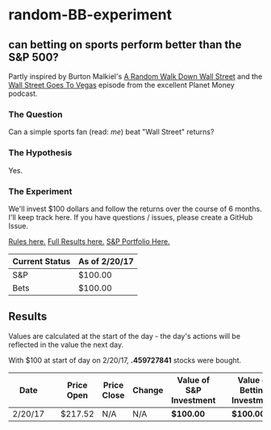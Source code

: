 # random-BB-experiment
## can betting on sports perform better than the S&P 500?

Partly inspired by Burton Malkiel's [A Random Walk Down Wall Street](https://www.amazon.com/Random-Walk-Down-Wall-Street/dp/0393330338) and the [Wall Street Goes To Vegas](http://www.npr.org/sections/money/2017/01/06/508588660/episode-746-wall-street-goes-to-vegas) episode from the excellent Planet Money podcast.

### The Question
Can a simple sports fan (read: _me_) beat "Wall Street" returns?

### The Hypothesis
Yes.

### The Experiment
We'll invest $100 dollars and follow the returns over the course of 6 months. I'll keep track here. If you have questions / issues, please create a GitHub Issue.

[Rules here.](rules.md) [Full Results here.](results.md) [S&P Portfolio Here.](https://hellomoney.co/portfolio/6c642a)

| Current Status | As of 2/20/17 |
| --- | --- |
| S&P  | $100.00 |
| Bets | $100.00 |

## Results
Values are calculated at the start of the day - the day's actions will be reflected in the value the next day.

With $100 at start of day on 2/20/17, **.459727841** stocks were bought.

| Date | | Price Open | Price Close | Change | Value of S&P Investment | | Value of Betting Investment | Bet Placed | Win / Lose | Change |
| --- | --- | --- | --- | --- | --- | --- | --- | --- | --- | --- |
| 2/20/17 | | $217.52 | N/A | N/A | **$100.00** | | **$100.00** | N/A | N/A | N/A |
